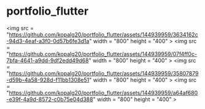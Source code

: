 # portfolio_flutter
<img src =  "https://github.com/kopalg20/portfolio_flutter/assets/144939959/3634162c-94d3-4eaf-a3f0-0d57b6fe3d1a" width = "800" height = "400" >
<img src =  "https://github.com/kopalg20/portfolio_flutter/assets/144939959/07f4ff0c-7bfa-4641-a9dd-9df2edd49d68" width = "800" height = "400" >
<img src =  "https://github.com/kopalg20/portfolio_flutter/assets/144939959/35807879-d59b-4a58-928d-f11bb1308e51" width = "800" height = "400" >
<img src =  "https://github.com/kopalg20/portfolio_flutter/assets/144939959/a64af680-e39f-4a9d-8572-c0b75e04d388" width = "800" height = "400" >
